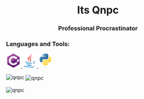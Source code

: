<h1 align="center">Its Qnpc</h1>
<h3 align="center">Professional Procrastinator</h3>


<h3 align="left">Languages and Tools:</h3>
<p align="left"> <a href="https://www.w3schools.com/cs/" target="_blank"> <img src="https://raw.githubusercontent.com/devicons/devicon/master/icons/csharp/csharp-original.svg" alt="csharp" width="40" height="40"/> </a> <a href="https://www.java.com" target="_blank"> <img src="https://raw.githubusercontent.com/devicons/devicon/master/icons/java/java-original.svg" alt="java" width="40" height="40"/> </a> <a href="https://www.python.org" target="_blank"> <img src="https://raw.githubusercontent.com/devicons/devicon/master/icons/python/python-original.svg" alt="python" width="40" height="40"/> </a> </p>

<p><img align="left" src="https://github-readme-stats.vercel.app/api/top-langs?username=qnpc&show_icons=true&locale=en&layout=compact" alt="qnpc" /></p>

<p>&nbsp;<img align="center" src="https://github-readme-stats.vercel.app/api?username=qnpc&show_icons=true&locale=en" alt="qnpc" /></p>

<p><img align="center" src="https://github-readme-streak-stats.herokuapp.com/?user=qnpc&" alt="qnpc" /></p>

